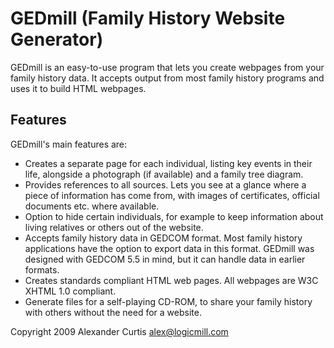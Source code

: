 # GEDmill (Family History Website Generator)

GEDmill is an easy-to-use program that lets you create webpages from your family 
history data. It accepts output from most family history programs and uses it to 
build HTML webpages.

## Features

GEDmill's main features are:

* Creates a separate page for each individual, listing key events in their life, 
alongside a photograph (if available) and a family tree diagram.
* Provides references to all sources. Lets you see at a glance where a piece of 
information has come from, with images of certificates, official documents etc. where available.
* Option to hide certain individuals, for example to keep information about 
living relatives or others out of the website.
* Accepts family history data in GEDCOM format. Most family history applications 
have the option to export data in this format. GEDmill was designed with 
GEDCOM 5.5 in mind, but it can handle data in earlier formats.
* Creates standards compliant HTML web pages. All webpages are W3C XHTML 1.0 compliant.
* Generate files for a self-playing CD-ROM, to share your family history with 
others without the need for a website.

Copyright 2009 Alexander Curtis <alex@logicmill.com>
